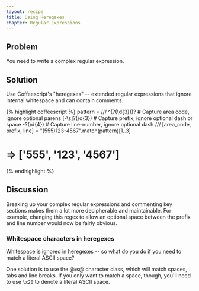 ```yaml
---
layout: recipe
title: Using Heregexes
chapter: Regular Expressions
---
```

## Problem

You need to write a complex regular expression.

## Solution

Use Coffeescript's "heregexes" -- extended regular expressions that ignore internal whitespace and can contain comments.

{% highlight coffeescript %}
pattern = ///
  ^\(?(\d{3})\)? # Capture area code, ignore optional parens
  [-\s]?(\d{3})  # Capture prefix, ignore optional dash or space
  -?(\d{4})      # Capture line-number, ignore optional dash
///
[area_code, prefix, line] = "(555)123-4567".match(pattern)[1..3]
# => ['555', '123', '4567']
{% endhighlight %}

## Discussion

Breaking up your complex regular expressions and commenting key sections makes them a lot more decipherable and maintainable. For example, changing this regex to allow an optional space between the prefix and line number would now be fairly obvious.

### Whitespace characters in heregexes

Whitespace is ignored in heregexes -- so what do you do if you need to match a literal ASCII space?

One solution is to use the @\s@ character class, which will match spaces, tabs
and line breaks. If you only want to match a space, though, you'll need to use
`\x20` to denote a literal ASCII space.
